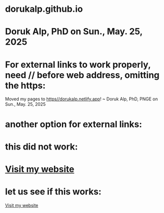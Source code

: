 # dorukalp.github.io
# Doruk Alp, PhD on Sun., May. 25, 2025
# For external links to work properly, need // before web address, omitting the https:

Moved my pages to [https//dorukalp.netlify.app](//dorukalp.netlify.app/)!
~ Doruk Alp, PhD, PNGE on Sun., May. 25, 2025

# another option for external links: 
# this did not work: 
# <a href="https//dorukalp.netlify.app/" target="_blank">Visit my website</a>
# let us see if this works:
<a href="//dorukalp.netlify.app/" target="_blank">Visit my website</a>
